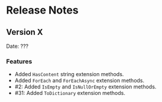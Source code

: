 # Release Notes

## Version X

Date: ???

### Features

- Added `HasContent` string extension methods.
- Added `ForEach` and `ForEachAsync` extension methods.
- #2: Added `IsEmpty` and `IsNullOrEmpty` extension methods.
- #31: Added `ToDictionary` extension methods.



